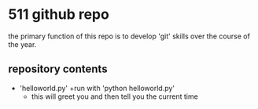 
# 511 github repo

the primary function of this repo is to develop 'git' skills over the course of the year. 

## repository contents

+ 'helloworld.py'
	+run with 'python helloworld.py'
	+ this will greet you and then tell you the current time
